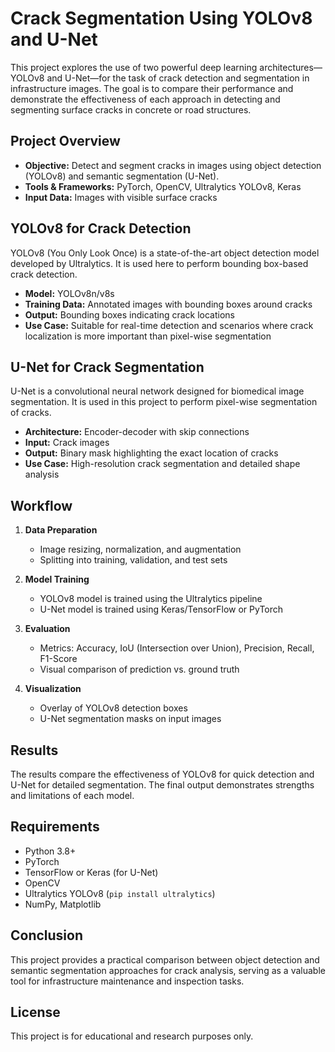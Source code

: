 
# Crack Segmentation Using YOLOv8 and U-Net

This project explores the use of two powerful deep learning architectures—YOLOv8 and U-Net—for the task of crack detection and segmentation in infrastructure images. The goal is to compare their performance and demonstrate the effectiveness of each approach in detecting and segmenting surface cracks in concrete or road structures.

## Project Overview

- **Objective:** Detect and segment cracks in images using object detection (YOLOv8) and semantic segmentation (U-Net).
- **Tools & Frameworks:** PyTorch, OpenCV, Ultralytics YOLOv8, Keras
- **Input Data:** Images with visible surface cracks

## YOLOv8 for Crack Detection

YOLOv8 (You Only Look Once) is a state-of-the-art object detection model developed by Ultralytics. It is used here to perform bounding box-based crack detection.

- **Model:** YOLOv8n/v8s
- **Training Data:** Annotated images with bounding boxes around cracks
- **Output:** Bounding boxes indicating crack locations
- **Use Case:** Suitable for real-time detection and scenarios where crack localization is more important than pixel-wise segmentation

## U-Net for Crack Segmentation

U-Net is a convolutional neural network designed for biomedical image segmentation. It is used in this project to perform pixel-wise segmentation of cracks.

- **Architecture:** Encoder-decoder with skip connections
- **Input:** Crack images
- **Output:** Binary mask highlighting the exact location of cracks
- **Use Case:** High-resolution crack segmentation and detailed shape analysis

## Workflow

1. **Data Preparation**
   - Image resizing, normalization, and augmentation
   - Splitting into training, validation, and test sets

2. **Model Training**
   - YOLOv8 model is trained using the Ultralytics pipeline
   - U-Net model is trained using Keras/TensorFlow or PyTorch

3. **Evaluation**
   - Metrics: Accuracy, IoU (Intersection over Union), Precision, Recall, F1-Score
   - Visual comparison of prediction vs. ground truth

4. **Visualization**
   - Overlay of YOLOv8 detection boxes
   - U-Net segmentation masks on input images

## Results

The results compare the effectiveness of YOLOv8 for quick detection and U-Net for detailed segmentation. The final output demonstrates strengths and limitations of each model.

## Requirements

- Python 3.8+
- PyTorch
- TensorFlow or Keras (for U-Net)
- OpenCV
- Ultralytics YOLOv8 (`pip install ultralytics`)
- NumPy, Matplotlib

## Conclusion

This project provides a practical comparison between object detection and semantic segmentation approaches for crack analysis, serving as a valuable tool for infrastructure maintenance and inspection tasks.

## License

This project is for educational and research purposes only.
